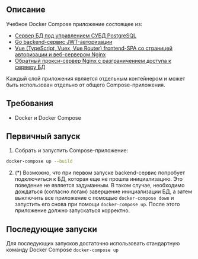 ## Описание
Учебное Docker Compose приложение состоящее из:
- [Сервер БД под управлением СУБД PostgreSQL](./db/README.md)
- [Go backend-сервис JWT-авторизации](./backend/README.md)
- [Vue (TypeScript, Vuex, Vue Router) frontend-SPA со страницей авторизации и веб-сервером Nginx](./frontend/README.md)
- [Обратный прокси-сервер Nginx с разграничением доступа к серверу БД](./proxy/README.md)

Каждый слой приложения является отдельным контейнером и может быть использован отдельно от общего Compose-приложения.

## Требования
- Docker и Docker Compose

## Первичный запуск
1. Собрать и запустить Compose-приложение:
```bash
docker-compose up --build
```

2. (*) Возможно, что при первом запуске backend-сервис попробует подключиться к БД, которая еще не прошла инициализацию.
Это поведение не является задуманным. В таком случае, необходимо дождаться (согласно логам) завершение инициализации БД,
а затем выключить все приложение с помощью `docker-compose down` и запустить его снова при помощи `docker-compose up`.
После этого приложение должно запускаться корректно.

## Последующие запуски
Для последующих запусков достаточно использовать стандартную команду Docker Compose `docker-compose up`
